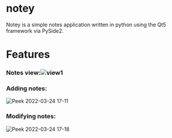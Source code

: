 # notey

Notey is a simple notes application written in python using the Qt5 framework via PySide2.

# Features

### Notes view:![view1](https://user-images.githubusercontent.com/38963617/159948956-84ad3829-7b61-4da7-aac9-e58f8ce98ca7.png)

### Adding notes:
![Peek 2022-03-24 17-11](https://user-images.githubusercontent.com/38963617/159948821-f7b61641-1176-49ae-83f1-ed1b17d2491d.gif)

### Modifying notes:
![Peek 2022-03-24 17-18](https://user-images.githubusercontent.com/38963617/159949726-d466f8e7-18a5-4f0f-a6fc-10e59f129213.gif)
